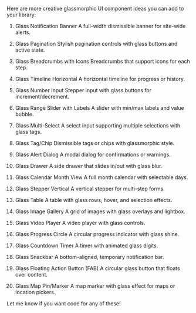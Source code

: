 Here are more creative glassmorphic UI component ideas you can add to your library:

1. Glass Notification Banner
A full-width dismissible banner for site-wide alerts.

2. Glass Pagination
Stylish pagination controls with glass buttons and active state.

3. Glass Breadcrumbs with Icons
Breadcrumbs that support icons for each step.

4. Glass Timeline Horizontal
A horizontal timeline for progress or history.

5. Glass Number Input
Stepper input with glass buttons for increment/decrement.

6. Glass Range Slider with Labels
A slider with min/max labels and value bubble.

7. Glass Multi-Select
A select input supporting multiple selections with glass tags.

8. Glass Tag/Chip
Dismissible tags or chips with glassmorphic style.

9. Glass Alert Dialog
A modal dialog for confirmations or warnings.

10. Glass Drawer
A side drawer that slides in/out with glass blur.

11. Glass Calendar Month View
A full month calendar with selectable days.

12. Glass Stepper Vertical
A vertical stepper for multi-step forms.

13. Glass Table
A table with glass rows, hover, and selection effects.

14. Glass Image Gallery
A grid of images with glass overlays and lightbox.

15. Glass Video Player
A video player with glass controls.

16. Glass Progress Circle
A circular progress indicator with glass shine.

17. Glass Countdown Timer
A timer with animated glass digits.

18. Glass Snackbar
A bottom-aligned, temporary notification bar.

19. Glass Floating Action Button (FAB)
A circular glass button that floats over content.

20. Glass Map Pin/Marker
A map marker with glass effect for maps or location pickers.

Let me know if you want code for any of these!
